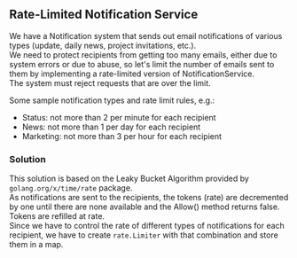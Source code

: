 ## Rate-Limited Notification Service

We have a Notification system that sends out email notifications of various types (update, daily news, project invitations, etc.).  
We need to protect recipients from getting too many emails, either due to system errors or due to abuse, so let's limit the number of emails sent to them by implementing a rate-limited version of NotificationService.  
The system must reject requests that are over the limit.

Some sample notification types and rate limit rules, e.g.:
- Status: not more than 2 per minute for each recipient
- News: not more than 1 per day for each recipient
- Marketing: not more than 3 per hour for each recipient

### Solution

This solution is based on the Leaky Bucket Algorithm provided by `golang.org/x/time/rate` package.  
As notifications are sent to the recipients, the tokens (rate) are decremented by one until there are none available and the Allow() method returns false. Tokens are refilled at rate.  
Since we have to control the rate of different types of notifications for each recipient, we have to create `rate.Limiter` with that combination and store them in a map.